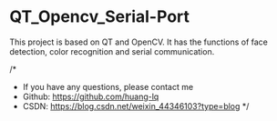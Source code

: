 # QT_Opencv_Serial-Port

This project is based on QT and OpenCV. It has the functions of face detection, color recognition and serial communication.

/*
*   If you have any questions, please contact me
*   Github: https://github.com/huang-lq
*   CSDN:   https://blog.csdn.net/weixin_44346103?type=blog
*/
